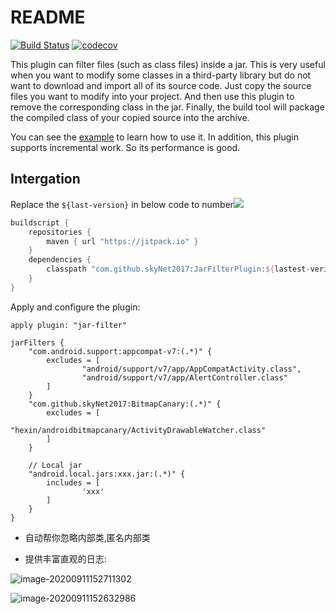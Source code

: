 # README
[![Build Status](https://travis-ci.com/nekocode/JarFilterPlugin.svg?branch=master)](https://travis-ci.com/nekocode/JarFilterPlugin) [![codecov](https://codecov.io/gh/nekocode/JarFilterPlugin/branch/master/graph/badge.svg)](https://codecov.io/gh/nekocode/JarFilterPlugin)

This plugin can filter files (such as class files) inside a jar. This is very useful when you want to modify some classes in a third-party library but do not want to download and import all of its source code. Just copy the source files you want to modify into your project. And then use this plugin to remove the corresponding class in the jar. Finally, the build tool will package the compiled class of your copied source into the archive.

You can see the [example](example) to learn how to use it. In addition, this plugin supports incremental work. So its performance is good.

## Intergation

Replace the `${last-version}` in below code to number[![](https://jitpack.io/v/skyNet2017/JarFilterPlugin.svg)](https://jitpack.io/#skyNet2017/JarFilterPlugin)

```gradle
buildscript {
    repositories {
        maven { url "https://jitpack.io" }
    }
    dependencies {
        classpath "com.github.skyNet2017:JarFilterPlugin:${lastest-verion}"
    }
}
```

Apply and configure the plugin:

```gralde
apply plugin: "jar-filter"

jarFilters {
    "com.android.support:appcompat-v7:(.*)" {
        excludes = [
                "android/support/v7/app/AppCompatActivity.class",
                "android/support/v7/app/AlertController.class"
        ]
    }
    "com.github.skyNet2017:BitmapCanary:(.*)" {
        excludes = [
                "hexin/androidbitmapcanary/ActivityDrawableWatcher.class"
        ]
    }

    // Local jar
    "android.local.jars:xxx.jar:(.*)" {
        includes = [
                'xxx'
        ]
    }
}
```

* 自动帮你忽略内部类,匿名内部类

* 提供丰富直观的日志:

![image-20200911152711302](http://hss01248.tech/uPic/2020-09-11-15-27-11-image-20200911152711302.png)



![image-20200911152632986](http://hss01248.tech/uPic/2020-09-11-15-26-33-image-20200911152632986.png)

